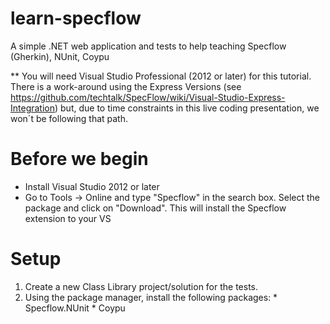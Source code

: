 learn-specflow
==============

A simple .NET web application and tests to help teaching Specflow (Gherkin), NUnit, Coypu

** You will need Visual Studio Professional (2012 or later) for this tutorial. There is a work-around using the Express Versions (see https://github.com/techtalk/SpecFlow/wiki/Visual-Studio-Express-Integration) but, due to time constraints in this live coding presentation, we won´t be following that path.

Before we begin
=====
  * Install Visual Studio 2012 or later
  * Go to Tools -> Online and type "Specflow" in the search box. Select the package and click on "Download". This will install the Specflow extension to your VS
 
Setup
=====
  1. Create a new Class Library project/solution for the tests. 
  2. Using the package manager, install the following packages:
    * Specflow.NUnit
    * Coypu
  


